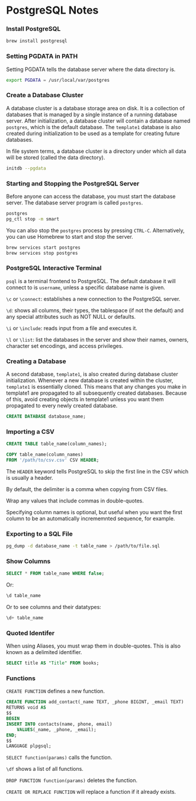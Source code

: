 # PostgreSQL Notes

### Install PostgreSQL

```bash
brew install postgresql
```

### Setting PGDATA in PATH
Setting PGDATA tells the database server where the data directory is.

```bash
export PGDATA = /usr/local/var/postgres
```

### Create a Database Cluster
A database cluster is a database storage area on disk. It is a collection of databases that is managed by a single instance of a running database server. After initialization, a database cluster will contain a database named `postgres`, which is the default database. The `template1` database is also created during initialization to be used as a template for creating future databases. 

In file system terms, a database cluster is a directory under which all data will be stored (called the data directory). 

```bash
initdb --pgdata
```

### Starting and Stopping the PostgreSQL Server
Before anyone can access the database, you must start the database server. The database server program is called `postgres`.

```bash
postgres
pg_ctl stop -m smart
```

You can also stop the `postgres` process by pressing `CTRL-C`. Alternatively, you can use Homebrew to start and stop the server.

```bash
brew services start postgres
brew services stop postgres
```

### PostgreSQL Interactive Terminal
`psql` is a terminal frontend to PostgreSQL. The default database it will connect to is `username`, unless a specific database name is given. 

`\c` or `\connect`: establishes a new connection to the PostgreSQL server.

`\d`: shows all columns, their types, the tablespace (if not the default) and any special attributes such as NOT NULL or defaults.

`\i` or `\include`: reads input from a file and executes it. 

`\l` or `\list`: list the databases in the server and show their names, owners, character set encodings, and access privileges.  

### Creating a Database
A second database, `template1`, is also created during database cluster initialization. Whenever a new database is created within the cluster, `template1` is essentially cloned. This means that any changes you make in template1 are propagated to all subsequently created databases. Because of this, avoid creating objects in template1 unless you want them propagated to every newly created database.

```sql
CREATE DATABASE database_name;
```

### Importing a CSV

```sql
CREATE TABLE table_name(column_names);

COPY table_name(column_names)
FROM '/path/to/csv.csv' CSV HEADER;
```

The `HEADER` keyword tells PostgreSQL to skip the first line in the CSV which is usually a header. 

By default, the delimiter is a comma when copying from CSV files.

Wrap any values that include commas in double-quotes.

Specifying column names is optional, but useful when you want the first column to be an automatically incrememnted sequence, for example.

### Exporting to a SQL File

```bash
pg_dump -d database_name -t table_name > /path/to/file.sql
```

### Show Columns

```sql
SELECT * FROM table_name WHERE false;
```

Or:

```sql
\d table_name
```

Or to see columns and their datatypes:

```sql
\d+ table_name
```

### Quoted Identifer
When using Aliases, you must wrap them in double-quotes. This is also known as a delimited identifier.

```sql
SELECT title AS "Title" FROM books;
```

### Functions
`CREATE FUNCTION` defines a new function.

```sql
CREATE FUNCTION add_contact(_name TEXT, _phone BIGINT, _email TEXT)
RETURNS void AS
$$
BEGIN
INSERT INTO contacts(name, phone, email)
    VALUES(_name, _phone, _email);
END;
$$
LANGUAGE plpgsql;
```

`SELECT function(params)` calls the function.

`\df` shows a list of all functions.

`DROP FUNCTION function(params)` deletes the function.

`CREATE OR REPLACE FUNCTION` will replace a function if it already exists.
